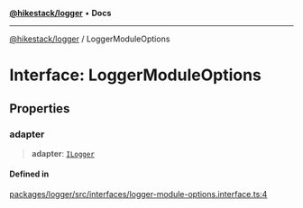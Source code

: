 [**@hikestack/logger**](/official/reference/logger/index.md) • **Docs**

***

[@hikestack/logger](/official/reference/logger/globals.md) / LoggerModuleOptions

# Interface: LoggerModuleOptions

## Properties

### adapter

> **adapter**: [`ILogger`](/official/reference/logger/interfaces/ILogger.md)

#### Defined in

[packages/logger/src/interfaces/logger-module-options.interface.ts:4](https://github.com/hikestack/hike/blob/928de04fa91eff5cc11ce6874f171775c7eb9f5a/packages/logger/src/interfaces/logger-module-options.interface.ts#L4)
